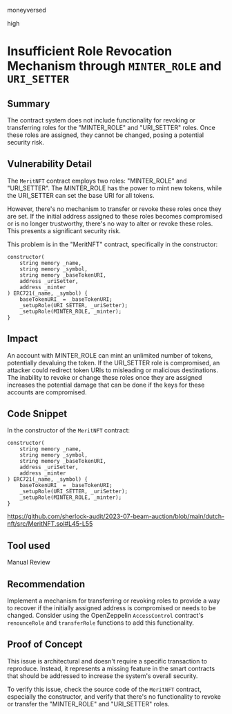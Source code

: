 moneyversed

high

# Insufficient Role Revocation Mechanism through `MINTER_ROLE` and `URI_SETTER`

## Summary

The contract system does not include functionality for revoking or transferring roles for the "MINTER_ROLE" and "URI_SETTER" roles. Once these roles are assigned, they cannot be changed, posing a potential security risk.

## Vulnerability Detail

The `MeritNFT` contract employs two roles: "MINTER_ROLE" and "URI_SETTER". The MINTER_ROLE has the power to mint new tokens, while the URI_SETTER can set the base URI for all tokens.

However, there's no mechanism to transfer or revoke these roles once they are set. If the initial address assigned to these roles becomes compromised or is no longer trustworthy, there's no way to alter or revoke these roles. This presents a significant security risk.

This problem is in the "MeritNFT" contract, specifically in the constructor:

```solidity
constructor(
    string memory _name,
    string memory _symbol,
    string memory _baseTokenURI,
    address _uriSetter,
    address _minter
) ERC721(_name, _symbol) {
    baseTokenURI_ = _baseTokenURI;
    _setupRole(URI_SETTER, _uriSetter);
    _setupRole(MINTER_ROLE, _minter);
}
```

## Impact

An account with MINTER_ROLE can mint an unlimited number of tokens, potentially devaluing the token. If the URI_SETTER role is compromised, an attacker could redirect token URIs to misleading or malicious destinations. The inability to revoke or change these roles once they are assigned increases the potential damage that can be done if the keys for these accounts are compromised.

## Code Snippet

In the constructor of the `MeritNFT` contract:

```solidity
constructor(
    string memory _name,
    string memory _symbol,
    string memory _baseTokenURI,
    address _uriSetter,
    address _minter
) ERC721(_name, _symbol) {
    baseTokenURI_ = _baseTokenURI;
    _setupRole(URI_SETTER, _uriSetter);
    _setupRole(MINTER_ROLE, _minter);
}
```

https://github.com/sherlock-audit/2023-07-beam-auction/blob/main/dutch-nft/src/MeritNFT.sol#L45-L55

## Tool used

Manual Review

## Recommendation

Implement a mechanism for transferring or revoking roles to provide a way to recover if the initially assigned address is compromised or needs to be changed. Consider using the OpenZeppelin `AccessControl` contract's `renounceRole` and `transferRole` functions to add this functionality. 

## Proof of Concept

This issue is architectural and doesn't require a specific transaction to reproduce. Instead, it represents a missing feature in the smart contracts that should be addressed to increase the system's overall security.

To verify this issue, check the source code of the `MeritNFT` contract, especially the constructor, and verify that there's no functionality to revoke or transfer the "MINTER_ROLE" and "URI_SETTER" roles.
